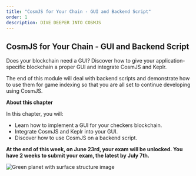 ```yaml
---
title: "CosmJS for Your Chain - GUI and Backend Script"
order: 1
description: DIVE DEEPER INTO COSMJS
---
```


## CosmJS for Your Chain - GUI and Backend Script

Does your blockchain need a GUI? Discover how to give your application-specific blockchain a proper GUI and integrate CosmJS and Keplr.

The end of this module will deal with backend scripts and demonstrate how to use them for game indexing so that you are all set to continue developing using CosmJS.

<HighlightBox type="learning">

**About this chapter**

In this chapter, you will:

* Learn how to implement a GUI for your checkers blockchain.
* Integrate CosmJS and Keplr into your GUI.
* Discover how to use CosmJS on a backend script.

</HighlightBox>

**At the end of this week, on June 23rd, your exam will be unlocked. You have 2 weeks to submit your exam, the latest by July 7th.**

<!-- You can find detailed information on the exam and its submission here. -->

![Green planet with surface structure image](/green-planet.svg)
